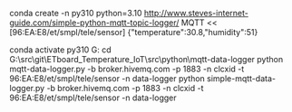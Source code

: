 conda create -n py310 python=3.10
http://www.steves-internet-guide.com/simple-python-mqtt-topic-logger/
MQTT << [96:EA:E8/et/smpl/tele/sensor] {"temperature":30.8,"humidity":51}

conda activate py310
G:
cd G:\src\git\ETboard_Temperature_IoT\src\python\mqtt-data-logger
python mqtt-data-logger.py -b broker.hivemq.com -p 1883 -n clcxid -t 96:EA:E8/et/smpl/tele/sensor -n data-logger
python simple-mqtt-data-logger.py -b broker.hivemq.com -p 1883 -n clcxid -t 96:EA:E8/et/smpl/tele/sensor -n data-logger
